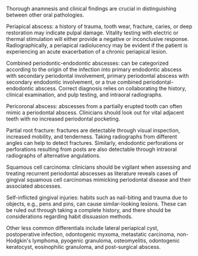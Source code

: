 Thorough anamnesis and clinical findings are crucial in distinguishing between other oral pathologies.

Periapical abscess: a history of trauma, tooth wear, fracture, caries, or deep restoration may indicate pulpal damage. Vitality testing with electric or thermal stimulation will either provide a negative or inconclusive response. Radiographically, a periapical radiolucency may be evident if the patient is experiencing an acute exacerbation of a chronic periapical lesion.

Combined periodontic-endodontic abscesses: can be categorized according to the origin of the infection into primary endodontic abscess with secondary periodontal involvement, primary periodontal abscess with secondary endodontic involvement, or a true combined periodontal-endodontic abscess. Correct diagnosis relies on collaborating the history, clinical examination, and pulp testing, and intraoral radiographs.

Pericoronal abscess: abscesses from a partially erupted tooth can often mimic a periodontal abscess. Clinicians should look out for vital adjacent teeth with no increased periodontal pocketing.

Partial root fracture: fractures are detectable through visual inspection, increased mobility, and tenderness. Taking radiographs from different angles can help to detect fractures. Similarly, endodontic perforations or perforations resulting from posts are also detectable through intraoral radiographs of alternative angulations.

Squamous cell carcinoma: clinicians should be vigilant when assessing and treating recurrent periodontal abscesses as literature reveals cases of gingival squamous cell carcinomas mimicking periodontal disease and their associated abscesses.

Self-inflicted gingival injuries: habits such as nail-biting and trauma due to objects, e.g., pens and pins, can cause similar-looking lesions. These can be ruled out through taking a complete history, and there should be considerations regarding habit dissuasion methods.

Other less common differentials include lateral periapical cyst, postoperative infection, odontogenic myxoma, metastatic carcinoma, non-Hodgkin's lymphoma, pyogenic granuloma, osteomyelitis, odontogenic keratocyst, eosinophilic granuloma, and post-surgical abscess.